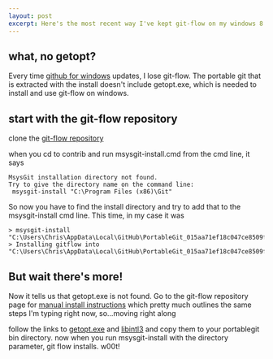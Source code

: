 ```yaml
---
layout: post
excerpt: Here's the most recent way I've kept git-flow on my windows 8 machines and up in my life.
---
```


## what, no getopt?

Every time [github for windows](http://windows.github.com) updates, I lose git-flow. The portable git that is extracted with the install doesn't include getopt.exe, which is needed to install and use git-flow on windows.

## start with the git-flow repository

clone the [git-flow repository](https://github.com/nvie/gitflow)

when you cd to contrib and run msysgit-install.cmd from the cmd line, it says
```
MsysGit installation directory not found.
Try to give the directory name on the command line:
 msysgit-install "C:\Program Files (x86)\Git"
```
So now you have to find the install directory and try to add that to the msysgit-install cmd line. This time, in my case it was

```
> msysgit-install "C:\Users\Chris\AppData\Local\GitHub\PortableGit_015aa71ef18c047ce8509ffb2f9e4bb0e3e73f13"
> Installing gitflow into "C:\Users\Chris\AppData\Local\GitHub\PortableGit_015aa71ef18c047ce8509ffb2f9e4bb0e3e73f13"...
```

## But wait there's more!

Now it tells us that getopt.exe is not found. Go to the git-flow repository page for [manual install instructions](https://github.com/nvie/gitflow/wiki/Windows) which pretty much outlines the same steps I'm typing right now, so...moving right along

follow the links to [getopt.exe](http://gnuwin32.sourceforge.net/packages/util-linux-ng.htm) and [libintl3](http://gnuwin32.sourceforge.net/packages/libintl.htm) and copy them to your portablegit bin directory. now when you run msysgit-install with the directory parameter, git flow installs. w00t!
